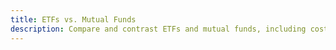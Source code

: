 ```yaml
---
title: ETFs vs. Mutual Funds
description: Compare and contrast ETFs and mutual funds, including costs, trading flexibility, tax efficiency, and which might be better suited for different investors.
---
```

